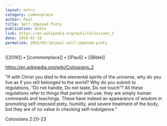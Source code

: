 ```yaml
---
layout: entry
category: commonplace
author: Paul
title: Self-Imposed Piety
publication: Bible
link: https://en.wikipedia.org/wiki/Colossians_2
date: 2016-02-18
permalink: 2016/02/18/paul-self-imposed-piety
---
```


[[2016]] • [[commonplace]] • [[Paul]] • [[Bible]]

https://en.wikipedia.org/wiki/Colossians_2

"If with Christ you died to the elemental spirits of the universe, why do you live as if you still belonged to the world? Why do you submit to regulations, “Do not handle, Do not taste, Do not touch”? All these regulations refer to things that perish with use; they are simply human commands and teachings. These have indeed an appearance of wisdom in promoting self-imposed piety, humility, and severe treatment of the body, but they are of no value in checking self-indulgence."

Colossians 2:20-23